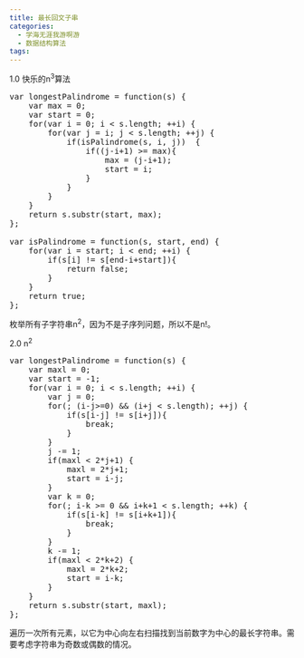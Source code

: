 ```yaml
---
title: 最长回文子串
categories:
  - 学海无涯我游啊游
  - 数据结构算法
tags:
---
```

1.0 快乐的n<sup>3</sup>算法
<pre>
var longestPalindrome = function(s) {
    var max = 0;
    var start = 0;
    for(var i = 0; i < s.length; ++i) {
        for(var j = i; j < s.length; ++j) {
            if(isPalindrome(s, i, j))  {
                if((j-i+1) >= max){
                    max = (j-i+1);
                    start = i;
                }
            }
        }
    }
    return s.substr(start, max);
};

var isPalindrome = function(s, start, end) {
    for(var i = start; i < end; ++i) {
        if(s[i] != s[end-i+start]){
            return false;
        }
    }
    return true;
};
</pre>

枚举所有子字符串n<sup>2</sup>，因为不是子序列问题，所以不是n!。

2.0 n<sup>2</sup>
<pre>
var longestPalindrome = function(s) {
    var maxl = 0;
    var start = -1;
    for(var i = 0; i < s.length; ++i) {
        var j = 0;
        for(; (i-j>=0) && (i+j < s.length); ++j) {
            if(s[i-j] != s[i+j]){
                break;
            }
        }
        j -= 1;
        if(maxl < 2*j+1) {
            maxl = 2*j+1;
            start = i-j;
        }
        var k = 0;
        for(; i-k >= 0 && i+k+1 < s.length; ++k) {
            if(s[i-k] != s[i+k+1]){
                break;
            }
        }
        k -= 1;
        if(maxl < 2*k+2) {
            maxl = 2*k+2;
            start = i-k;
        }
    }
    return s.substr(start, maxl);
};
</pre>

遍历一次所有元素，以它为中心向左右扫描找到当前数字为中心的最长字符串。需要考虑字符串为奇数或偶数的情况。

